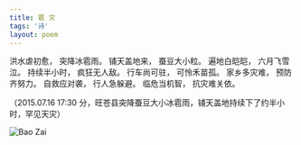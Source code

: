 ```yaml
---
title: 雹 灾
tags: '诗'
layout: poem
---
```


洪水虐初愈， 突降冰雹雨。
铺天盖地来， 蚕豆大小粒。
遍地白皑皑， 六月飞雪泣。
持续半小时， 疯狂无人敌。
行车尚可驻， 可怜禾苗孤。
家乡多灾难， 预防齐努力。
自救应对袭， 行人急躲避。
临危当机智， 抗灾难关依。

（2015.07.16 17:30 分，旺苍县突降蚕豆大小冰雹雨，铺天盖地持续下了约半小时，罕见天灾）

![Bao Zai](for_posts/bao-zai.jpg)

